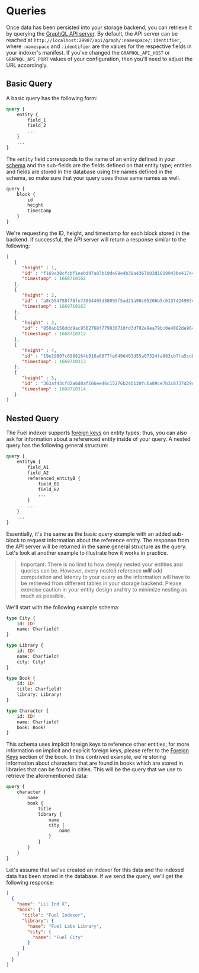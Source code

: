 # Queries

Once data has been persisted into your storage backend, you can retrieve it by querying the [GraphQL API server](../graphql/api-server.md). By default, the API server can be reached at `http://localhost:29987/api/graph/:namespace/:identifier`, where `:namespace` and `:identifier` are the values for the respective fields in your indexer's manifest. If you've changed the `GRAPHQL_API_HOST` or `GRAPHQL_API_PORT` values of your configuration, then you'll need to adjust the URL accordingly.

## Basic Query

A basic query has the following form:

```graphql
query {
    entity {
        field_1
        field_2
        ...
    }
    ...
}
```

The `entity` field corresponds to the name of an entity defined in your [schema](../project-components/schema.md) and the sub-fields are the fields defined on that entity type; entities and fields are stored in the database using the names defined in the schema, so make sure that your query uses those same names as well.

```txt
query {
    block {
        id
        height
        timestamp
    }
}
```

We're requesting the ID, height, and timestamp for each block stored in the backend. If successful, the API server will return a response similar to the following:

```json
[
   {
      "height" : 1,
      "id" : "f169a30cfcbf1eebd97a07b19de98e4b38a4367b03d1819943be41744339d38a",
      "timestamp" : 1668710162
   },
   {
      "height" : 2,
      "id" : "a8c554758f78fe73054405d38099f5ad21a90c05206b5c6137424985c8fd10c7",
      "timestamp" : 1668710163
   },
   {
      "height" : 3,
      "id" : "850ab156ddd9ac9502768f779936710fd3d792e9ea79bc0e4082de96450b5174",
      "timestamp" : 1668710312
   },
   {
      "height" : 4,
      "id" : "19e19807c6988164b916a6877fe049d403d55a07324fa883cb7fa5cdb33438e2",
      "timestamp" : 1668710313
   },
   {
      "height" : 5,
      "id" : "363af43cfd2a6d8af166ee46c15276b24b130fc6a89ce7b3c8737d29d6d0e1bb",
      "timestamp" : 1668710314
   }
]
```

## Nested Query

The Fuel indexer supports [foreign keys](../database/foreign-keys.md) on entity types; thus, you can also ask for information about a referenced entity inside of your query. A nested query has the following general structure:

```graphql
query {
    entityA {
        field_A1
        field_A2
        referenced_entityB {
            field_B1
            field_B2
            ...
        }
        ...
    }
    ...
}
```

Essentially, it's the same as the basic query example with an added sub-block to request information about the reference entity. The response from the API server will be returned in the same general structure as the query. Let's look at another example to illustrate how it works in practice.

> Important: There is no limit to how deeply nested your entities and queries can be. However, every nested reference _**will**_ add computation and latency to your query as the information will have to be retrieved from different tables in your storage backend. Please exercise caution in your entity design and try to minimize nesting as much as possible.

We'll start with the following example schema:

```graphql
type City {
    id: ID!
    name: Charfield!
}

type Library {
    id: ID!
    name: Charfield!
    city: City!
}

type Book {
    id: ID!
    title: Charfield!
    library: Library!
}

type Character {
    id: ID!
    name: Charfield!
    book: Book!
}
```

This schema uses implicit foreign keys to reference other entities; for more information on implicit and explicit foreign keys, please refer to the [Foreign Keys](../database/foreign-keys.md) section of the book. In this contrived example, we're storing information about characters that are found in books which are stored in libraries that can be found in cities. This will be the query that we use to retrieve the aforementioned data:

```graphql
query {
    character {
        name
        book {
            title
            library {
                name
                city {
                    name
                }
            }
        }
    }
}
```

Let's assume that we've created an indexer for this data and the indexed data has been stored in the database. If we send the query, we'll get the following response:

```json
[
  {
    "name": "Lil Ind X",
    "book": {
      "title": "Fuel Indexer",
      "library": {
        "name": "Fuel Labs Library",
        "city": {
          "name": "Fuel City"
        }
      }
    }
  }
]
```

